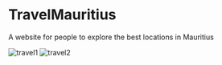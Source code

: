 # TravelMauritius
A website for people to explore the best locations in Mauritius

![travel1](https://user-images.githubusercontent.com/85863241/149904611-a1ede832-3243-4880-a57f-07938bdce506.png)
![travel2](https://user-images.githubusercontent.com/85863241/149904746-f452c79c-1d83-44b9-87da-94bd11336e42.png)
